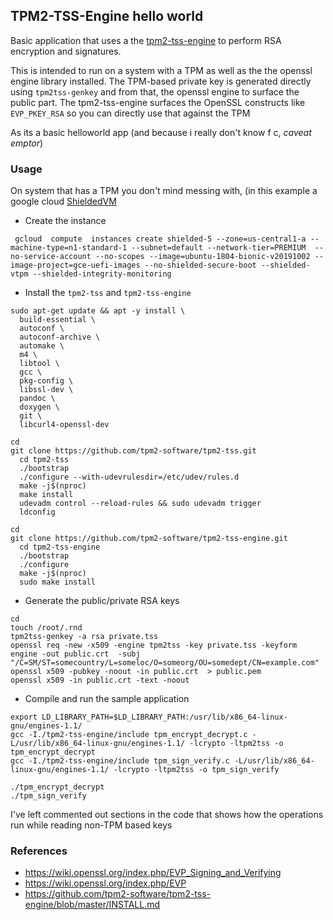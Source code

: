 ## TPM2-TSS-Engine hello world 

Basic application that uses a the [tpm2-tss-engine](https://github.com/tpm2-software/tpm2-tss-engine/) to perform RSA encryption and signatures.

This is intended to run on a system with a TPM as well as the the openssl engine library installed.  The TPM-based private key is generated directly using `tpm2tss-genkey` and from that, the openssl engine to surface the public part.  The tpm2-tss-engine surfaces the OpenSSL constructs like `EVP_PKEY_RSA` so you can directly use that against the TPM

As its a basic helloworld app (and because i really don't know f c, _caveat emptor_)


### Usage

On  system that has a TPM you don't mind messing with, (in this example a google cloud [ShieldedVM](https://cloud.google.com/security/shielded-cloud/shielded-vm)


- Create the instance
```
 gcloud  compute  instances create shielded-5 --zone=us-central1-a --machine-type=n1-standard-1 --subnet=default --network-tier=PREMIUM  --no-service-account --no-scopes --image=ubuntu-1804-bionic-v20191002 --image-project=gce-uefi-images --no-shielded-secure-boot --shielded-vtpm --shielded-integrity-monitoring
```


- Install the `tpm2-tss` and `tpm2-tss-engine`

```
sudo apt-get update && apt -y install \
  build-essential \
  autoconf \
  autoconf-archive \
  automake \
  m4 \
  libtool \
  gcc \
  pkg-config \
  libssl-dev \
  pandoc \
  doxygen \
  git \
  libcurl4-openssl-dev

cd
git clone https://github.com/tpm2-software/tpm2-tss.git
  cd tpm2-tss
  ./bootstrap
  ./configure --with-udevrulesdir=/etc/udev/rules.d
  make -j$(nproc)
  make install
  udevadm control --reload-rules && sudo udevadm trigger
  ldconfig

cd
git clone https://github.com/tpm2-software/tpm2-tss-engine.git
  cd tpm2-tss-engine
  ./bootstrap
  ./configure
  make -j$(nproc)
  sudo make install
```


- Generate the public/private RSA keys

```
cd 
touch /root/.rnd
tpm2tss-genkey -a rsa private.tss
openssl req -new -x509 -engine tpm2tss -key private.tss -keyform engine -out public.crt  -subj "/C=SM/ST=somecountry/L=someloc/O=someorg/OU=somedept/CN=example.com"
openssl x509 -pubkey -noout -in public.crt  > public.pem
openssl x509 -in public.crt -text -noout
```

- Compile and run the sample application

```
export LD_LIBRARY_PATH=$LD_LIBRARY_PATH:/usr/lib/x86_64-linux-gnu/engines-1.1/
gcc -I./tpm2-tss-engine/include tpm_encrypt_decrypt.c -L/usr/lib/x86_64-linux-gnu/engines-1.1/ -lcrypto -ltpm2tss -o tpm_encrypt_decrypt
gcc -I./tpm2-tss-engine/include tpm_sign_verify.c -L/usr/lib/x86_64-linux-gnu/engines-1.1/ -lcrypto -ltpm2tss -o tpm_sign_verify
```

```
./tpm_encrypt_decrypt
./tpm_sign_verify
```

I've left commented out sections in the code that shows how the operations run while reading non-TPM based keys

### References
- https://wiki.openssl.org/index.php/EVP_Signing_and_Verifying
- https://wiki.openssl.org/index.php/EVP
- https://github.com/tpm2-software/tpm2-tss-engine/blob/master/INSTALL.md



